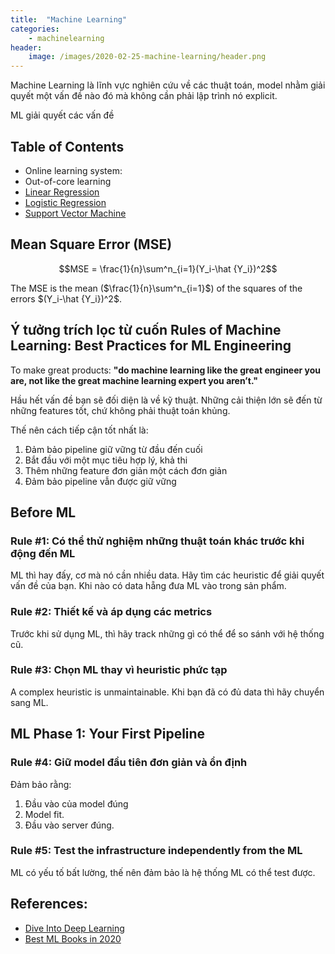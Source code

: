 ```yaml
---
title:  "Machine Learning"
categories: 
    - machinelearning
header:
    image: /images/2020-02-25-machine-learning/header.png
---
```


Machine Learning là lĩnh vực nghiên cứu về các thuật toán, model nhằm giải quyết một vấn đề nào đó mà không cần phải lập trình nó explicit.

ML giải quyết các vấn đề

## Table of Contents
- Online learning system: 
- Out-of-core learning
- [Linear Regression](https://minhdq99hp.github.io/machinelearning/2020/02/25/linear-regression/)
- [Logistic Regression](https://minhdq99hp.github.io/machinelearning/2020/02/25/logistic-regression/)
- [Support Vector Machine](https://minhdq99hp.github.io/machinelearning/2020/03/02/support-vector-machine/)



## Mean Square Error (MSE)
$$MSE = \frac{1}{n}\sum^n_{i=1}(Y_i-\hat {Y_i})^2$$

The MSE is the mean ($\frac{1}{n}\sum^n_{i=1}$) of the squares of the errors $(Y_i-\hat {Y_i})^2$.

## Ý tưởng trích lọc từ cuốn Rules of Machine Learning: Best Practices for ML Engineering

To make great products:
**"do machine learning like the great engineer you are, not like the great machine learning expert you aren’t."**

Hầu hết vấn đề bạn sẽ đối diện là về kỹ thuật. Những cải thiện lớn sẽ đến từ những features tốt, chứ không phải thuật toán khủng.

Thế nên cách tiếp cận tốt nhất là:
1. Đảm bảo pipeline giữ vững từ đầu đến cuối
2. Bắt đầu với một mục tiêu hợp lý, khả thi
3. Thêm những feature đơn giản một cách đơn giản
4. Đảm bảo pipeline vẫn được giữ vững

## Before ML
### Rule #1: Có thể thử nghiệm những thuật toán khác trước khi động đến ML
ML thì hay đấy, cơ mà nó cần nhiều data. Hãy tìm các heuristic để giải quyết vấn đề của bạn. Khi nào có data hẵng đưa ML vào trong sản phẩm.

### Rule #2: Thiết kế và áp dụng các metrics
Trước khi sử dụng ML, thì hãy track những gì có thể để so sánh với hệ thống cũ.

### Rule #3: Chọn ML thay vì heuristic phức tạp
A complex heuristic is unmaintainable. Khi bạn đã có đủ data thì hãy chuyển sang ML.


## ML Phase 1: Your First Pipeline
### Rule #4: Giữ model đầu tiên đơn giản và ổn định

Đảm bảo rằng:
1. Đầu vào của model đúng
2. Model fit.
3. Đầu vào server đúng.

### Rule #5: Test the infrastructure independently from the ML
ML có yếu tố bất lường, thế nên đảm bảo là hệ thống ML có thể test được.

## References:
- [Dive Into Deep Learning](d2l.ai)
- [Best ML Books in 2020](https://blog.floydhub.com/best-machine-learning-books/?fbclid=IwAR2vThdUCo-IeilT3tqj_0AEwULNyzE9S2uLFBmYg16sQivtdWLnnV7kPmI)